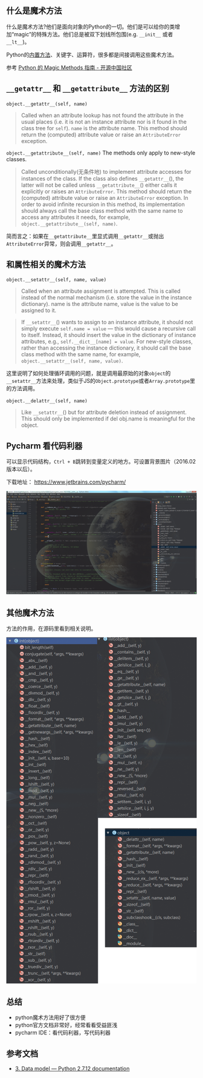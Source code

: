## 什么是魔术方法

什么是魔术方法?他们是面向对象的Python的一切。他们是可以给你的类增加“magic”的特殊方法。他们总是被双下划线所包围(e.g. `__init__` 或者 `__lt__`)。

Python的[内置方法](https://docs.python.org/2/library/functions.html)、关键字、运算符，很多都是间接调用这些魔术方法。

参考 [Python 的 Magic Methods 指南 - 开源中国社区](http://www.oschina.net/translate/python-magicmethods)

## `__getattr__` 和 `__getattribute__` 方法的区别

`object.__getattr__(self, name)`

>Called when an attribute lookup has not found the attribute in the usual places (i.e. it is not an instance attribute nor is it found in the class tree for `self`). `name` is the attribute name. This method should return the (computed) attribute value or raise an `AttributeError` exception.

`object.__getattribute__(self, name)` The methods only apply to new-style classes.

>Called unconditionally(无条件地) to implement attribute accesses for instances of the class. If the class also defines `__getattr__`(), the latter will not be called unless `__getattribute__`() either calls it explicitly or raises an `AttributeError`. This method should return the (computed) attribute value or raise an `AttributeError` exception. In order to avoid infinite recursion in this method, its implementation should always call the base class method with the same name to access any attributes it needs, for example, `object.__getattribute__(self, name)`.

简而言之：如果在`__getattribute__`里显式调用`__getattr__`或抛出`AttributeError`异常，则会调用`__getattr__`。

## 和属性相关的魔术方法

`object.__setattr__(self, name, value)`

>Called when an attribute assignment is attempted. This is called instead of the normal mechanism (i.e. store the value in the instance dictionary). name is the attribute name, value is the value to be assigned to it.

>If `__setattr__`() wants to assign to an instance attribute, it should not simply execute `self.name = value` — this would cause a recursive call to itself. Instead, it should insert the value in the dictionary of instance attributes, e.g., `self.__dict__[name] = value`. For new-style classes, rather than accessing the instance dictionary, it should call the base class method with the same name, for example, `object.__setattr__(self, name, value)`.

这里说明了如何处理循环调用的问题，就是调用最原始的对象`object`的`__setattr__`方法来处理，类似于JS的`Object.prototype`或者`Array.prototype`里的方法调用。

`object.__delattr__(self, name)`

>Like `__setattr__`() but for attribute deletion instead of assignment. This should only be implemented if del obj.name is meaningful for the object.

## Pycharm 看代码利器
可以显示代码结构，`Ctrl + B`跳转到变量定义的地方。可设置背景图片（2016.02版本以后）。

下载地址： https://www.jetbrains.com/pycharm/

![](/img/1607/pycharm.png)

## 其他魔术方法
方法的作用，在源码里看到相关说明。

![](/img/1607/magicfunction.png)

## 总结

- python魔术方法用好了很方便
- python官方文档非常好，经常看看受益匪浅
- pycharm IDE：看代码利器，写代码利器

## 参考文档

- [3. Data model — Python 2.7.12 documentation](https://docs.python.org/2/reference/datamodel.html?highlight=__getattr__#object.__getattr__)